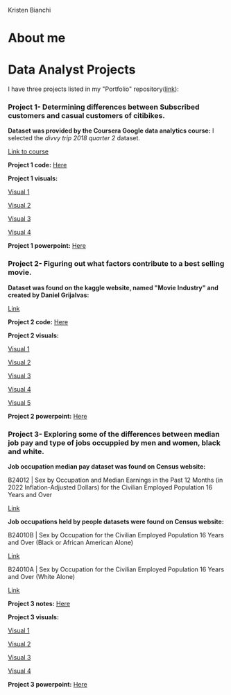 Kristen Bianchi
# About me
# Data Analyst Projects
I have three projects listed in my "Portfolio" repository([link](https://github.com/Scara98/Portfolio/tree/main)):

### **Project 1**- Determining differences between Subscribed customers and casual customers of citibikes. 

 **Dataset was provided by the Coursera Google data analytics course:** I selected the *divvy trip 2018 quarter 2* dataset.
   
  [Link to course](https://www.coursera.org/learn/google-data-analytics-capstone)
  
  **Project 1 code:** [Here](https://github.com/Scara98/Portfolio/blob/main/Project%201%20code)
  
  
  **Project 1 visuals:**
   
   [Visual 1](https://github.com/Scara98/Portfolio/blob/main/Project1.jpg)
   
   [Visual 2](https://github.com/Scara98/Portfolio/blob/main/Project1.1.jpg)
   
   [Visual 3](https://github.com/Scara98/Portfolio/blob/main/Project1.2.jpg)
   
   [Visual 4](https://github.com/Scara98/Portfolio/blob/main/Project1.3.jpg)
  
  **Project 1 powerpoint:** [Here](https://github.com/Scara98/Portfolio/blob/main/Capstone1_pp.pptx)
  
  

  

### **Project 2**- Figuring out what factors contribute to a best selling movie.

 **Dataset was found on the kaggle website, named "Movie Industry" and created by Daniel Grijalvas:** 
  
 [Link](https://www.kaggle.com/datasets/danielgrijalvas/movies)

 
  **Project 2 code:** [Here](https://github.com/Scara98/Portfolio/blob/main/Project%202%20code)
  
  
  **Project 2 visuals:**
  
   [Visual 1](https://github.com/Scara98/Portfolio/blob/main/Project2.jpg)
  
   [Visual 2](https://github.com/Scara98/Portfolio/blob/main/Project2.1.jpg)
   
   [Visual 3](https://github.com/Scara98/Portfolio/blob/main/Project2.2.jpg)
   
   [Visual 4](https://github.com/Scara98/Portfolio/blob/main/Project2.3.jpg)
   
   [Visual 5](https://github.com/Scara98/Portfolio/blob/main/Project2.4.jpg)
 
 **Project 2 powerpoint:** [Here](https://github.com/Scara98/Portfolio/blob/main/Capstone2_pp.pptx)
 
 

 

### **Project 3**- Exploring some of the differences between median job pay and type of jobs occuppied by men and women, black and white.
 
 **Job occupation median pay dataset was found on Census website:** 
  
   B24012 | Sex by Occupation and Median Earnings in the Past 12 Months (in 2022 Inflation-Adjusted Dollars) for the Civilian Employed Population 16 Years and Over
   
  [Link](https://data.census.gov/table/ACSDT1Y2022.B24012?t=Occupation&g=010XX00US)
  
 **Job occupations held by people datasets were found on Census website:**
  
   B24010B | Sex by Occupation for the Civilian Employed Population 16 Years and Over (Black or African American Alone)
  
  [Link](https://data.census.gov/table/ACSDT1Y2022.B24010B?q=United+States&t=Black+or+African+American:Employment)
    
   B24010A | Sex by Occupation for the Civilian Employed Population 16 Years and Over (White Alone)
  
  [Link](https://data.census.gov/table/ACSDT1Y2022.B24010A?q=United+States&t=Employment:White)

   
   **Project 3 notes:** [Here](https://github.com/Scara98/Portfolio/blob/main/Project%203%20documentation)
   
 
   
   **Project 3 visuals:**
    
   [Visual 1](https://github.com/Scara98/Portfolio/blob/main/Project3.jpg)
    
   [Visual 2](https://github.com/Scara98/Portfolio/blob/main/Project3.1.jpg)
    
   [Visual 3](https://github.com/Scara98/Portfolio/blob/main/Project3.2.jpg)
    
   [Visual 4](https://github.com/Scara98/Portfolio/blob/main/Project3.3.jpg)
   
   **Project 3 powerpoint:** [Here](https://github.com/Scara98/Portfolio/blob/main/Capstone3_pp.pptx)
   
  




